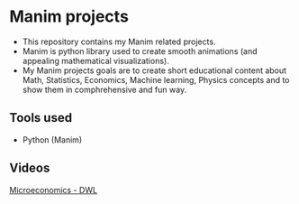# Manim projects

- This repository contains my Manim related projects.
- Manim is python library used to create smooth animations (and appealing mathematical visualizations).
- My Manim projects goals are to create short educational content about Math, Statistics, Economics, Machine learning, Physics concepts and to show them in comphrehensive and fun way.


## Tools used
- Python (Manim)


## Videos
[Microeconomics - DWL](https://youtube.com/shorts/v_5JES05H0k)
